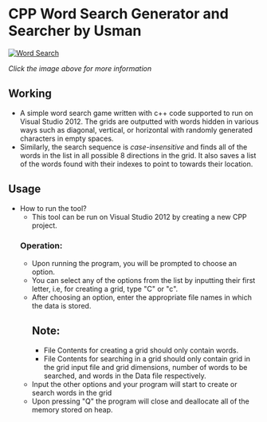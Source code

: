 # CPP Word Search Generator and Searcher by Usman

  [![Word Search](https://i.ibb.co/981H4tD/words.jpg) ](https://en.wikipedia.org/wiki/Word_search)
  
  *Click the image above for more information*
## Working
* A simple word search game written with c++ code supported to run on Visual Studio 2012. The grids are outputted with words hidden in various ways such as diagonal, vertical, or horizontal with randomly generated characters in empty spaces. 
* Similarly, the search sequence is *case-insensitive* and finds all of the words in the list in all possible 8 directions in the grid. It also saves a list of the words found with their indexes to point to towards their location.

## Usage
* How to run the tool?
  * This tool can be run on Visual Studio 2012 by creating a new CPP project.
  ### Operation:
  * Upon running the program, you will be prompted to choose an option.
  * You can select any of the options from the list by inputting their first letter, i.e, for creating a grid, type "C" or "c".
  * After choosing an option, enter the appropriate file names in which the data is stored.
    ## Note: 
      * File Contents for creating a grid should only contain words.
      * File Contents for searching in a grid should only contain grid in the grid input file and grid dimensions, number of words to be searched, and words in the Data file respectively.
  * Input the other options and your program will start to create or search words in the grid
  * Upon pressing "Q" the program will close and deallocate all of the memory stored on heap.
  
